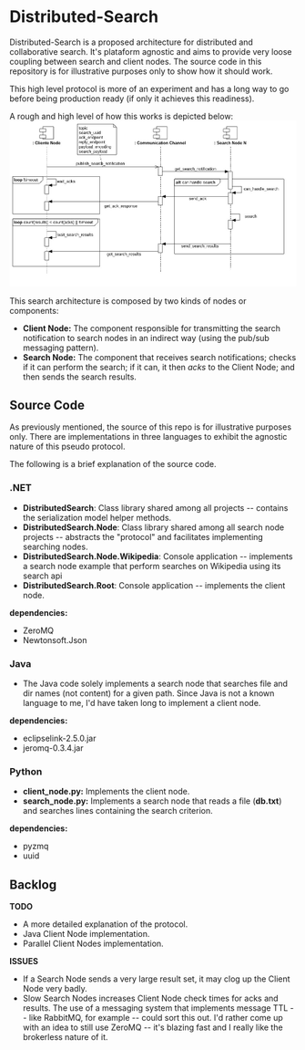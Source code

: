 # Distributed-Search

Distributed-Search is a proposed architecture for distributed and collaborative search. It's plataform agnostic and aims to provide very loose coupling between search and client nodes. The source code in this repository is for illustrative purposes only to show how it should work.

This high level protocol is more of an experiment and has a long way to go before being production ready (if only it achieves this readiness).

A rough and high level of how this works is depicted below:
![alt tag](https://raw.githubusercontent.com/zanfranceschi/distributed-search/master/docs/imgs/distributed-search-behaviour.jpg)

This search architecture is composed by two kinds of nodes or components:
- **Client Node:** The component responsible for transmitting the search notification to search nodes in an indirect way (using the pub/sub messaging pattern).
- **Search Node:** The component that receives search notifications; checks if it can perform the search; if it can, it then _acks_ to the Client Node; and then sends the search results.

## Source Code

As previously mentioned, the source of this repo is for illustrative purposes only. There are implementations in three languages to exhibit the agnostic nature of this pseudo protocol.

The following is a brief explanation of the source code.

### .NET
- **DistributedSearch**: Class library shared among all projects -- contains the serialization model helper methods.
- **DistributedSearch.Node**: Class library shared among all search node projects -- abstracts the "protocol" and facilitates implementing searching nodes.
- **DistributedSearch.Node.Wikipedia**: Console application -- implements a search node example that perform searches on Wikipedia using its search api
- **DistributedSearch.Root**: Console application -- implements the client node.

**dependencies:**
- ZeroMQ
- Newtonsoft.Json

### Java
- The Java code solely implements a search node that searches file and dir names (not content) for a given path. Since Java is not a known language to me, I'd have taken long to implement a client node.

**dependencies:**
- eclipselink-2.5.0.jar
- jeromq-0.3.4.jar

### Python
- **client_node.py:** Implements the client node.
- **search_node.py:** Implements a search node that reads a file (**db.txt**) and searches lines containing the search criterion.

**dependencies:**
- pyzmq
- uuid

## Backlog

**TODO**
- A more detailed explanation of the protocol.
- Java Client Node implementation.
- Parallel Client Nodes implementation.

**ISSUES**
- If a Search Node sends a very large result set, it may clog up the Client Node very badly.
- Slow Search Nodes increases Client Node check times for acks and results. The use of a messaging system that implements message TTL -- like RabbitMQ, for example -- could sort this out. I'd rather come up with an idea to still use ZeroMQ -- it's blazing fast and I really like the brokerless nature of it.

